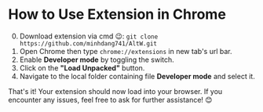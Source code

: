 # How to Use Extension in Chrome

0. Download extension via cmd 😉: `git clone https://github.com/minhdang741/AltW.git`
1. Open Chrome then type `chrome://extensions` in new tab's url bar.
2. Enable **Developer mode** by toggling the switch.
3. Click on the **"Load Unpacked"** button.
4. Navigate to the local folder containing file **Developer mode** and select it.

That's it! Your extension should now load into your browser. If you encounter any issues, feel free to ask for further assistance! 😊